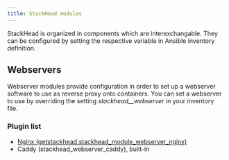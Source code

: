 ```yaml
---
title: StackHead modules
---
```


StackHead is organized in components which are interexchangable.
They can be configured by setting the respective variable in Ansible inventory definition.

## Webservers

Webserver modules provide configuration in order to set up a webserver software to use as reverse proxy onto containers.
You can set a webserver to use by overriding the setting _stackhead__webserver_ in your inventory file.

### Plugin list

* [Nginx (getstackhead.stackhead_module_webserver_nginx)](https://github.com/getstackhead/module-webserver-nginx)
* Caddy (stackhead_webserver_caddy), built-in
